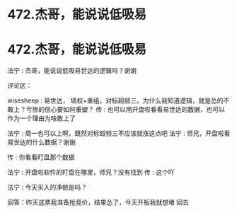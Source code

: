 # 472.杰哥，能说说低吸易

# 472.杰哥，能说说低吸易

法宁 : 杰哥，能说说低吸易世达的逻辑吗？谢谢

评论区：

wisesheep : 易世达， 填权+重组，对标超频三。为什么我知道逻辑，就是怂的不敢上？亏惨的信心要如何重塑？ 传 : 也可以用开盘啦看看易世达的数据，也可以作为一个理由为啥敢上了

法宁 : 周一也可以上啊，既然对标超频三不应该就涨这点吧 法宁 : 师兄，开盘啦看易世达的什么数据？谢谢

传 : 你看看盯盘那个数据

法宁 : 开盘啦软件的盯盘在哪里，师兄？没有找到 传 : 这个吖

法宁 : 今天买入的净额是吗？

回答：昨天这票我准备抢竞价，结果怂了，今天开板我就想堵 回去